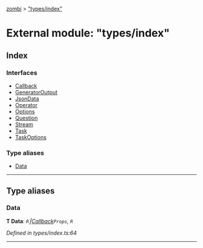 [zombi](../README.md) > ["types/index"](../modules/_types_index_.md)



# External module: "types/index"

## Index

### Interfaces

* [Callback](../interfaces/_types_index_.callback.md)
* [GeneratorOutput](../interfaces/_types_index_.generatoroutput.md)
* [JsonData](../interfaces/_types_index_.jsondata.md)
* [Operator](../interfaces/_types_index_.operator.md)
* [Options](../interfaces/_types_index_.options.md)
* [Question](../interfaces/_types_index_.question.md)
* [Stream](../interfaces/_types_index_.stream.md)
* [Task](../interfaces/_types_index_.task.md)
* [TaskOptions](../interfaces/_types_index_.taskoptions.md)


### Type aliases

* [Data](_types_index_.md#data)



---
## Type aliases
<a id="data"></a>

###  Data

**Τ Data**:  *`R`⎮[Callback](../interfaces/_types_index_.callback.md)`Props`, `R`* 

*Defined in types/index.ts:64*





___


